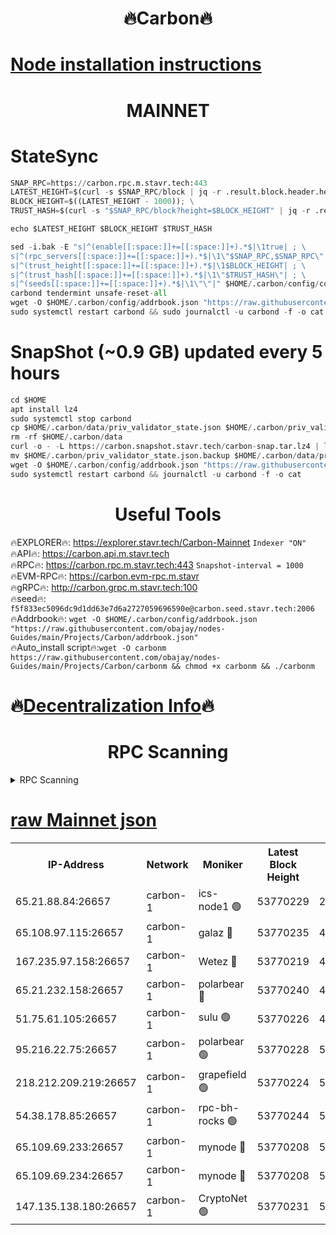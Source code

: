 <h1 align="center"> 🔥Carbon🔥</h1>

[Node installation instructions](https://github.com/obajay/nodes-Guides/tree/main/Projects/Carbon)
=
<h1 align="center"> MAINNET</h1>

# StateSync
```python
SNAP_RPC=https://carbon.rpc.m.stavr.tech:443
LATEST_HEIGHT=$(curl -s $SNAP_RPC/block | jq -r .result.block.header.height); \
BLOCK_HEIGHT=$((LATEST_HEIGHT - 1000)); \
TRUST_HASH=$(curl -s "$SNAP_RPC/block?height=$BLOCK_HEIGHT" | jq -r .result.block_id.hash)

echo $LATEST_HEIGHT $BLOCK_HEIGHT $TRUST_HASH

sed -i.bak -E "s|^(enable[[:space:]]+=[[:space:]]+).*$|\1true| ; \
s|^(rpc_servers[[:space:]]+=[[:space:]]+).*$|\1\"$SNAP_RPC,$SNAP_RPC\"| ; \
s|^(trust_height[[:space:]]+=[[:space:]]+).*$|\1$BLOCK_HEIGHT| ; \
s|^(trust_hash[[:space:]]+=[[:space:]]+).*$|\1\"$TRUST_HASH\"| ; \
s|^(seeds[[:space:]]+=[[:space:]]+).*$|\1\"\"|" $HOME/.carbon/config/config.toml
carbond tendermint unsafe-reset-all
wget -O $HOME/.carbon/config/addrbook.json "https://raw.githubusercontent.com/obajay/nodes-Guides/main/Projects/Carbon/addrbook.json"
sudo systemctl restart carbond && sudo journalctl -u carbond -f -o cat
```
# SnapShot (~0.9 GB) updated every 5 hours
```python
cd $HOME
apt install lz4
sudo systemctl stop carbond
cp $HOME/.carbon/data/priv_validator_state.json $HOME/.carbon/priv_validator_state.json.backup
rm -rf $HOME/.carbon/data
curl -o - -L https://carbon.snapshot.stavr.tech/carbon-snap.tar.lz4 | lz4 -c -d - | tar -x -C $HOME/.carbon --strip-components 2
mv $HOME/.carbon/priv_validator_state.json.backup $HOME/.carbon/data/priv_validator_state.json
wget -O $HOME/.carbon/config/addrbook.json "https://raw.githubusercontent.com/obajay/nodes-Guides/main/Projects/Carbon/addrbook.json"
sudo systemctl restart carbond && journalctl -u carbond -f -o cat
```

 <h1 align="center"> Useful Tools</h1>

🔥EXPLORER🔥:     https://explorer.stavr.tech/Carbon-Mainnet        `Indexer "ON"` \
🔥API🔥:          https://carbon.api.m.stavr.tech \
🔥RPC🔥:          https://carbon.rpc.m.stavr.tech:443              `Snapshot-interval = 1000` \
🔥EVM-RPC🔥:      https://carbon.evm-rpc.m.stavr \
🔥gRPC🔥:         http://carbon.grpc.m.stavr.tech:100 \
🔥seed🔥:      `f5f833ec5096dc9d1dd63e7d6a2727059696590e@carbon.seed.stavr.tech:2006` \
🔥Addrbook🔥:  `wget -O $HOME/.carbon/config/addrbook.json "https://raw.githubusercontent.com/obajay/nodes-Guides/main/Projects/Carbon/addrbook.json"` \
🔥Auto_install script🔥:`wget -O carbonm https://raw.githubusercontent.com/obajay/nodes-Guides/main/Projects/Carbon/carbonm && chmod +x carbonm && ./carbonm`

🔥[Decentralization Info](https://github.com/obajay/StateSync-snapshots/tree/main/Projects/Carbon/Decentralization)🔥
=
<h1 align="center"> RPC Scanning</h1>

<details>
<summary>RPC Scanning</summary>

<h2 align="center"> We scan nodes in real time every 4 hours. And we provide the final result of RPC endpoints.
We cannot influence the operation of these nodes in any way. </h2>


```python
If Voting Power is higher than 0 --> then the Node is a validator of the network and may be subject to attack and be a potential threat to the chain.
```
```python
We marked such validators with a red symbol
```

</details>

[raw Mainnet json](https://rpc-check.carbonm.stavr.tech/carbonm/rpc-carbonm-result.json)
=


<table><tr><th>IP-Address</th><th>Network</th><th>Moniker</th><th>Latest Block Height</th><th>Earliest Block Height</th><th>Catching Up</th><th>Tx Index</th><th>Voting Power</th><th>Scan Time</th></tr><tr><td>65.21.88.84:26657</td><td>carbon-1</td><td>ics-node1 🟢</td><td>53770229</td><td>21164241</td><td>False</td><td>off</td><td>0</td><td>2024-02-17T00:35:01.845382484UTC</td></tr><tr><td>65.108.97.115:26657</td><td>carbon-1</td><td>galaz 🔴</td><td>53770235</td><td>47374001</td><td>False</td><td>on</td><td>11241260712</td><td>2024-02-17T00:35:10.784892688UTC</td></tr><tr><td>167.235.97.158:26657</td><td>carbon-1</td><td>Wetez 🔴</td><td>53770219</td><td>48067570</td><td>False</td><td>on</td><td>1343099661</td><td>2024-02-17T00:34:38.686196383UTC</td></tr><tr><td>65.21.232.158:26657</td><td>carbon-1</td><td>polarbear 🔴</td><td>53770240</td><td>48126001</td><td>False</td><td>on</td><td>10427890616</td><td>2024-02-17T00:35:21.410940763UTC</td></tr><tr><td>51.75.61.105:26657</td><td>carbon-1</td><td>sulu 🟢</td><td>53770226</td><td>48742001</td><td>False</td><td>on</td><td>0</td><td>2024-02-17T00:34:55.015167303UTC</td></tr><tr><td>95.216.22.75:26657</td><td>carbon-1</td><td>polarbear 🟢</td><td>53770228</td><td>52338001</td><td>False</td><td>on</td><td>0</td><td>2024-02-17T00:34:59.474532887UTC</td></tr><tr><td>218.212.209.219:26657</td><td>carbon-1</td><td>grapefield 🟢</td><td>53770224</td><td>52371001</td><td>False</td><td>on</td><td>0</td><td>2024-02-17T00:34:52.669546774UTC</td></tr><tr><td>54.38.178.85:26657</td><td>carbon-1</td><td>rpc-bh-rocks 🟢</td><td>53770244</td><td>53130001</td><td>False</td><td>on</td><td>0</td><td>2024-02-17T00:35:27.990968387UTC</td></tr><tr><td>65.109.69.233:26657</td><td>carbon-1</td><td>mynode 🔴</td><td>53770208</td><td>53160001</td><td>False</td><td>off</td><td>8764878569</td><td>2024-02-17T00:34:19.588221254UTC</td></tr><tr><td>65.109.69.234:26657</td><td>carbon-1</td><td>mynode 🔴</td><td>53770208</td><td>53160001</td><td>False</td><td>off</td><td>12822186992</td><td>2024-02-17T00:34:19.970064696UTC</td></tr><tr><td>147.135.138.180:26657</td><td>carbon-1</td><td>CryptoNet 🟢</td><td>53770231</td><td>53567001</td><td>False</td><td>on</td><td>0</td><td>2024-02-17T00:35:04.264749303UTC</td></tr></table>
